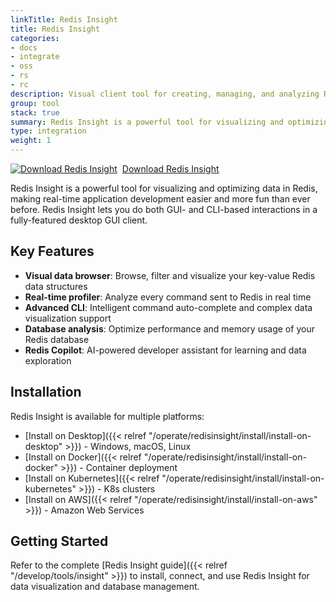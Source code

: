 ```yaml
---
linkTitle: Redis Insight
title: Redis Insight
categories:
- docs
- integrate
- oss
- rs
- rc
description: Visual client tool for creating, managing, and analyzing Redis databases
group: tool
stack: true
summary: Redis Insight is a powerful tool for visualizing and optimizing data in Redis.
type: integration
weight: 1
---
```


<a href="https://redis.io/downloads/#:~:text=Redis-,Insight,-Download%20a%20powerful"><img src="/images/redisinsight-download.svg" alt="Download Redis Insight" style="display: inline; margin-right: 8px;">Download Redis Insight</a>

Redis Insight is a powerful tool for visualizing and optimizing data in Redis, making real-time application development easier and more fun than ever before. Redis Insight lets you do both GUI- and CLI-based interactions in a fully-featured desktop GUI client.

## Key Features

- **Visual data browser**: Browse, filter and visualize your key-value Redis data structures
- **Real-time profiler**: Analyze every command sent to Redis in real time
- **Advanced CLI**: Intelligent command auto-complete and complex data visualization support
- **Database analysis**: Optimize performance and memory usage of your Redis database
- **Redis Copilot**: AI-powered developer assistant for learning and data exploration

## Installation

Redis Insight is available for multiple platforms:

- [Install on Desktop]({{< relref "/operate/redisinsight/install/install-on-desktop" >}}) - Windows, macOS, Linux
- [Install on Docker]({{< relref "/operate/redisinsight/install/install-on-docker" >}}) - Container deployment
- [Install on Kubernetes]({{< relref "/operate/redisinsight/install/install-on-kubernetes" >}}) - K8s clusters
- [Install on AWS]({{< relref "/operate/redisinsight/install/install-on-aws" >}}) - Amazon Web Services

## Getting Started

Refer to the complete [Redis Insight guide]({{< relref "/develop/tools/insight" >}}) to install, connect, and use Redis Insight for data visualization and database management.